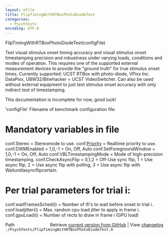 ```yaml
---
layout: mfile
title: FlipTimingWithRTBoxPhotoDiodeTest
categories:
  - PsychTests
encoding: UTF-8
---
```


FlipTimingWithRTBoxPhotoDiodeTest\(configFile\)

Test visual stimulus onset timing accuracy and visual stimulus onset
timestamping precision and robustness under varying loads, conditions and
modes of operation. This requires one of the supported external
measurement devices to provide the "ground truth" for true stimulus onset
times. Currently supported: UCST RTBox with photo-diode, VPixx Inc. DataPixx,
UBW32/Bitwhacker + UCST VideoSwitcher. Can also be used without external
equipment to just test stimulus onset accuracy with only indirect test of
timestamping.

This documentation is incomplete for now, good luck\!

'configFile' Filename of benchmark configuration file.

# Mandatory variables in file

conf.Stereo              = Stereomode to use.
conf.[Priority](/docs/Priority)            = Realtime priority to use.
conf.DWMEnabled          = 1,0,-1 = On, Off, Auto
conf.SetForegroundWindow = 1,0,-1 = On, Off, Auto
conf.VBLTimestampingMode = Mode of high-precision timestamping.
conf.CheckAsyncFlip      = 0,1,2 = Off-Use sync flip, 1 = Use async flip, 2 = Use async flip with polling, 3 = Use async flip with Waituntilasyncflipcertain.

# Per trial parameters for trial i:

conf.waitFramesSched\(i\)  = Number of ifi's to wait before onset in trial i.
conf.loadjitter\(i\)       = Max. random cpu load jitter to apply in frame i.
conf.gpuLoad\(i\)          = Number of rects to draw in frame i \(GPU load\)


<div class="code_header" style="text-align:right;">
  <span style="float:left;">Path&nbsp;&nbsp;</span> <span class="counter">Retrieve <a href=
  "https://raw.github.com/Psychtoolbox-3/Psychtoolbox-3/beta/./PsychTests/FlipTimingWithRTBoxPhotoDiodeTest.m">current version from GitHub</a> | View <a href=
  "https://github.com/Psychtoolbox-3/Psychtoolbox-3/commits/beta/./PsychTests/FlipTimingWithRTBoxPhotoDiodeTest.m">changelog</a></span>
</div>
<div class="code">
  <code>./PsychTests/FlipTimingWithRTBoxPhotoDiodeTest.m</code>
</div>
